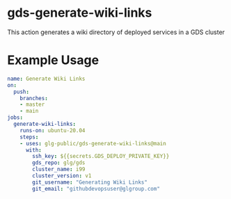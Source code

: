 # gds-generate-wiki-links
This action generates a wiki directory of deployed services in a GDS cluster

# Example Usage

```yml
name: Generate Wiki Links
on:
  push:
    branches:
    - master
    - main
jobs:
  generate-wiki-links:
    runs-on: ubuntu-20.04
    steps:
    - uses: glg-public/gds-generate-wiki-links@main
      with:
        ssh_key: ${{secrets.GDS_DEPLOY_PRIVATE_KEY}}
        gds_repo: glg/gds
        cluster_name: i99
        cluster_version: v1
        git_username: "Generating Wiki Links"
        git_email: "githubdevopsuser@glgroup.com"
```
